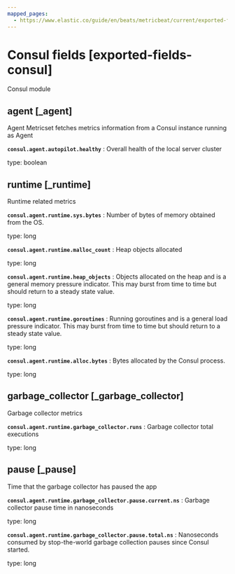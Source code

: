 ```yaml
---
mapped_pages:
  - https://www.elastic.co/guide/en/beats/metricbeat/current/exported-fields-consul.html
---
```


# Consul fields [exported-fields-consul]

Consul module

## agent [_agent]

Agent Metricset fetches metrics information from a Consul instance running as Agent

**`consul.agent.autopilot.healthy`**
:   Overall health of the local server cluster

type: boolean


## runtime [_runtime]

Runtime related metrics

**`consul.agent.runtime.sys.bytes`**
:   Number of bytes of memory obtained from the OS.

type: long


**`consul.agent.runtime.malloc_count`**
:   Heap objects allocated

type: long


**`consul.agent.runtime.heap_objects`**
:   Objects allocated on the heap and is a general memory pressure indicator. This may burst from time to time but should return to a steady state value.

type: long


**`consul.agent.runtime.goroutines`**
:   Running goroutines and is a general load pressure indicator. This may burst from time to time but should return to a steady state value.

type: long


**`consul.agent.runtime.alloc.bytes`**
:   Bytes allocated by the Consul process.

type: long


## garbage_collector [_garbage_collector]

Garbage collector metrics

**`consul.agent.runtime.garbage_collector.runs`**
:   Garbage collector total executions

type: long


## pause [_pause]

Time that the garbage collector has paused the app

**`consul.agent.runtime.garbage_collector.pause.current.ns`**
:   Garbage collector pause time in nanoseconds

type: long


**`consul.agent.runtime.garbage_collector.pause.total.ns`**
:   Nanoseconds consumed by stop-the-world garbage collection pauses since Consul started.

type: long


